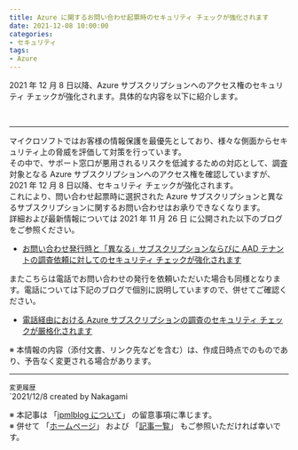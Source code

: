 ```yaml
---
title: Azure に関するお問い合わせ起票時のセキュリティ チェックが強化されます
date: 2021-12-08 10:00:00
categories:
- セキュリティ
tags:
- Azure
---
```

2021 年 12 月 8 日以降、Azure サブスクリプションへのアクセス権のセキュリティ チェックが強化されます。具体的な内容を以下に紹介します。  
<!-- more -->
<br>

***
マイクロソフトではお客様の情報保護を最優先としており、様々な側面からセキュリティ上の脅威を評価して対策を行っています。  
その中で、サポート窓口が悪用されるリスクを低減するための対応として、調査対象となる Azure サブスクリプションへのアクセス権を確認していますが、2021 年 12 月 8 日以降、セキュリティ チェックが強化されます。  
これにより、問い合わせ起票時に選択された Azure サブスクリプションと異なるサブスクリプションに関するお問い合わせはお承りできなくなります。  
詳細および最新情報については 2021 年 11 月 26 日 に公開された以下のブログをご参照ください。  

- [お問い合わせ発行時と「異なる」サブスクリプションならびに AAD テナントの調査依頼に対してのセキュリティ チェックが強化されます](https://jpaztech.github.io/blog/information/Different-subscriptions-research/)

またこちらは電話でお問い合わせの発行を依頼いただいた場合も同様となります。電話については下記のブログで個別に説明していますので、併せてご確認ください。  

- [電話経由における Azure サブスクリプションの調査のセキュリティ チェックが厳格化されます](https://jpaztech.github.io/blog/information/Security-check-stricter/)

※ 本情報の内容（添付文書、リンク先などを含む）は、作成日時点でのものであり、予告なく変更される場合があります。  

***
`変更履歴`  
`2021/12/8 created by Nakagami

※ 本記事は 「[jpmlblog について](https://jpmlblog.github.io/blog/2020/01/01/about-jpmlblog/)」 の留意事項に準じます。  
※ 併せて 「[ホームページ](https://jpmlblog.github.io/blog/)」 および 「[記事一覧](https://jpmlblog.github.io/blog/archives/)」 もご参照いただければ幸いです。  